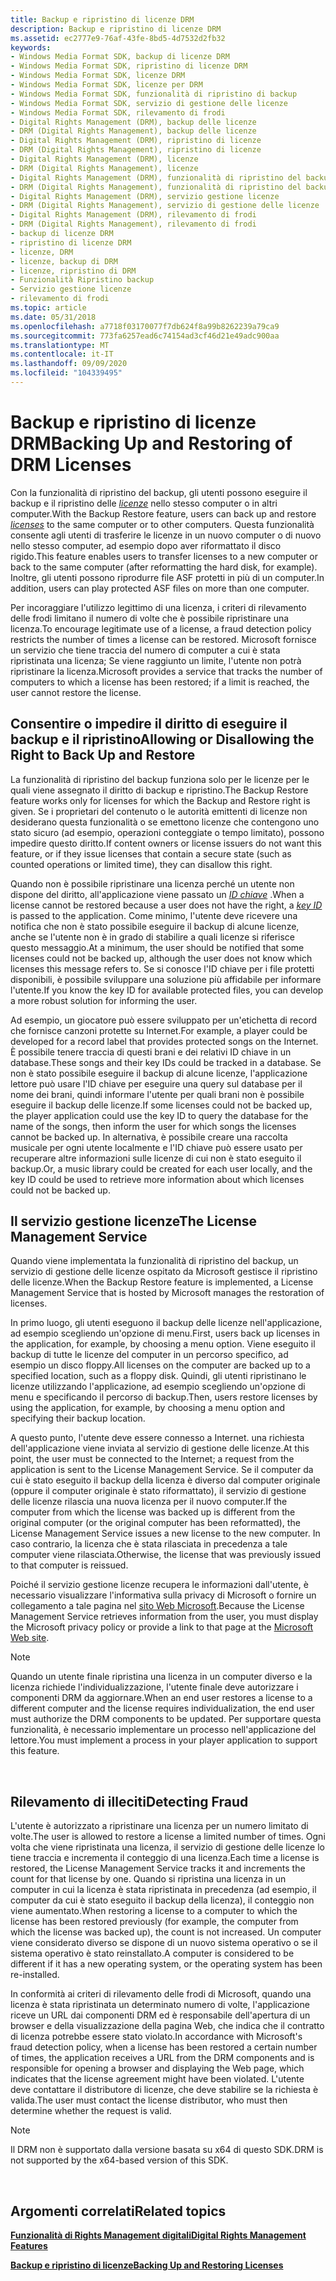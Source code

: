 ```yaml
---
title: Backup e ripristino di licenze DRM
description: Backup e ripristino di licenze DRM
ms.assetid: ec2777e9-76af-43fe-8bd5-4d7532d2fb32
keywords:
- Windows Media Format SDK, backup di licenze DRM
- Windows Media Format SDK, ripristino di licenze DRM
- Windows Media Format SDK, licenze DRM
- Windows Media Format SDK, licenze per DRM
- Windows Media Format SDK, funzionalità di ripristino di backup
- Windows Media Format SDK, servizio di gestione delle licenze
- Windows Media Format SDK, rilevamento di frodi
- Digital Rights Management (DRM), backup delle licenze
- DRM (Digital Rights Management), backup delle licenze
- Digital Rights Management (DRM), ripristino di licenze
- DRM (Digital Rights Management), ripristino di licenze
- Digital Rights Management (DRM), licenze
- DRM (Digital Rights Management), licenze
- Digital Rights Management (DRM), funzionalità di ripristino del backup
- DRM (Digital Rights Management), funzionalità di ripristino del backup
- Digital Rights Management (DRM), servizio gestione licenze
- DRM (Digital Rights Management), servizio di gestione delle licenze
- Digital Rights Management (DRM), rilevamento di frodi
- DRM (Digital Rights Management), rilevamento di frodi
- backup di licenze DRM
- ripristino di licenze DRM
- licenze, DRM
- licenze, backup di DRM
- licenze, ripristino di DRM
- Funzionalità Ripristino backup
- Servizio gestione licenze
- rilevamento di frodi
ms.topic: article
ms.date: 05/31/2018
ms.openlocfilehash: a7718f03170077f7db624f8a99b8262239a79ca9
ms.sourcegitcommit: 773fa6257ead6c74154ad3cf46d21e49adc900aa
ms.translationtype: MT
ms.contentlocale: it-IT
ms.lasthandoff: 09/09/2020
ms.locfileid: "104339495"
---
```

# <a name="backing-up-and-restoring-of-drm-licenses"></a><span data-ttu-id="1c79f-130">Backup e ripristino di licenze DRM</span><span class="sxs-lookup"><span data-stu-id="1c79f-130">Backing Up and Restoring of DRM Licenses</span></span>

<span data-ttu-id="1c79f-131">Con la funzionalità di ripristino del backup, gli utenti possono eseguire il backup e il ripristino delle [*licenze*](wmformat-glossary.md) nello stesso computer o in altri computer.</span><span class="sxs-lookup"><span data-stu-id="1c79f-131">With the Backup Restore feature, users can back up and restore [*licenses*](wmformat-glossary.md) to the same computer or to other computers.</span></span> <span data-ttu-id="1c79f-132">Questa funzionalità consente agli utenti di trasferire le licenze in un nuovo computer o di nuovo nello stesso computer, ad esempio dopo aver riformattato il disco rigido.</span><span class="sxs-lookup"><span data-stu-id="1c79f-132">This feature enables users to transfer licenses to a new computer or back to the same computer (after reformatting the hard disk, for example).</span></span> <span data-ttu-id="1c79f-133">Inoltre, gli utenti possono riprodurre file ASF protetti in più di un computer.</span><span class="sxs-lookup"><span data-stu-id="1c79f-133">In addition, users can play protected ASF files on more than one computer.</span></span>

<span data-ttu-id="1c79f-134">Per incoraggiare l'utilizzo legittimo di una licenza, i criteri di rilevamento delle frodi limitano il numero di volte che è possibile ripristinare una licenza.</span><span class="sxs-lookup"><span data-stu-id="1c79f-134">To encourage legitimate use of a license, a fraud detection policy restricts the number of times a license can be restored.</span></span> <span data-ttu-id="1c79f-135">Microsoft fornisce un servizio che tiene traccia del numero di computer a cui è stata ripristinata una licenza; Se viene raggiunto un limite, l'utente non potrà ripristinare la licenza.</span><span class="sxs-lookup"><span data-stu-id="1c79f-135">Microsoft provides a service that tracks the number of computers to which a license has been restored; if a limit is reached, the user cannot restore the license.</span></span>

## <a name="allowing-or-disallowing-the-right-to-back-up-and-restore"></a><span data-ttu-id="1c79f-136">Consentire o impedire il diritto di eseguire il backup e il ripristino</span><span class="sxs-lookup"><span data-stu-id="1c79f-136">Allowing or Disallowing the Right to Back Up and Restore</span></span>

<span data-ttu-id="1c79f-137">La funzionalità di ripristino del backup funziona solo per le licenze per le quali viene assegnato il diritto di backup e ripristino.</span><span class="sxs-lookup"><span data-stu-id="1c79f-137">The Backup Restore feature works only for licenses for which the Backup and Restore right is given.</span></span> <span data-ttu-id="1c79f-138">Se i proprietari del contenuto o le autorità emittenti di licenze non desiderano questa funzionalità o se emettono licenze che contengono uno stato sicuro (ad esempio, operazioni conteggiate o tempo limitato), possono impedire questo diritto.</span><span class="sxs-lookup"><span data-stu-id="1c79f-138">If content owners or license issuers do not want this feature, or if they issue licenses that contain a secure state (such as counted operations or limited time), they can disallow this right.</span></span>

<span data-ttu-id="1c79f-139">Quando non è possibile ripristinare una licenza perché un utente non dispone del diritto, all'applicazione viene passato un [*ID chiave*](wmformat-glossary.md) .</span><span class="sxs-lookup"><span data-stu-id="1c79f-139">When a license cannot be restored because a user does not have the right, a [*key ID*](wmformat-glossary.md) is passed to the application.</span></span> <span data-ttu-id="1c79f-140">Come minimo, l'utente deve ricevere una notifica che non è stato possibile eseguire il backup di alcune licenze, anche se l'utente non è in grado di stabilire a quali licenze si riferisce questo messaggio.</span><span class="sxs-lookup"><span data-stu-id="1c79f-140">At a minimum, the user should be notified that some licenses could not be backed up, although the user does not know which licenses this message refers to.</span></span> <span data-ttu-id="1c79f-141">Se si conosce l'ID chiave per i file protetti disponibili, è possibile sviluppare una soluzione più affidabile per informare l'utente.</span><span class="sxs-lookup"><span data-stu-id="1c79f-141">If you know the key ID for available protected files, you can develop a more robust solution for informing the user.</span></span>

<span data-ttu-id="1c79f-142">Ad esempio, un giocatore può essere sviluppato per un'etichetta di record che fornisce canzoni protette su Internet.</span><span class="sxs-lookup"><span data-stu-id="1c79f-142">For example, a player could be developed for a record label that provides protected songs on the Internet.</span></span> <span data-ttu-id="1c79f-143">È possibile tenere traccia di questi brani e dei relativi ID chiave in un database.</span><span class="sxs-lookup"><span data-stu-id="1c79f-143">These songs and their key IDs could be tracked in a database.</span></span> <span data-ttu-id="1c79f-144">Se non è stato possibile eseguire il backup di alcune licenze, l'applicazione lettore può usare l'ID chiave per eseguire una query sul database per il nome dei brani, quindi informare l'utente per quali brani non è possibile eseguire il backup delle licenze.</span><span class="sxs-lookup"><span data-stu-id="1c79f-144">If some licenses could not be backed up, the player application could use the key ID to query the database for the name of the songs, then inform the user for which songs the licenses cannot be backed up.</span></span> <span data-ttu-id="1c79f-145">In alternativa, è possibile creare una raccolta musicale per ogni utente localmente e l'ID chiave può essere usato per recuperare altre informazioni sulle licenze di cui non è stato eseguito il backup.</span><span class="sxs-lookup"><span data-stu-id="1c79f-145">Or, a music library could be created for each user locally, and the key ID could be used to retrieve more information about which licenses could not be backed up.</span></span>

## <a name="the-license-management-service"></a><span data-ttu-id="1c79f-146">Il servizio gestione licenze</span><span class="sxs-lookup"><span data-stu-id="1c79f-146">The License Management Service</span></span>

<span data-ttu-id="1c79f-147">Quando viene implementata la funzionalità di ripristino del backup, un servizio di gestione delle licenze ospitato da Microsoft gestisce il ripristino delle licenze.</span><span class="sxs-lookup"><span data-stu-id="1c79f-147">When the Backup Restore feature is implemented, a License Management Service that is hosted by Microsoft manages the restoration of licenses.</span></span>

<span data-ttu-id="1c79f-148">In primo luogo, gli utenti eseguono il backup delle licenze nell'applicazione, ad esempio scegliendo un'opzione di menu.</span><span class="sxs-lookup"><span data-stu-id="1c79f-148">First, users back up licenses in the application, for example, by choosing a menu option.</span></span> <span data-ttu-id="1c79f-149">Viene eseguito il backup di tutte le licenze del computer in un percorso specifico, ad esempio un disco floppy.</span><span class="sxs-lookup"><span data-stu-id="1c79f-149">All licenses on the computer are backed up to a specified location, such as a floppy disk.</span></span> <span data-ttu-id="1c79f-150">Quindi, gli utenti ripristinano le licenze utilizzando l'applicazione, ad esempio scegliendo un'opzione di menu e specificando il percorso di backup.</span><span class="sxs-lookup"><span data-stu-id="1c79f-150">Then, users restore licenses by using the application, for example, by choosing a menu option and specifying their backup location.</span></span>

<span data-ttu-id="1c79f-151">A questo punto, l'utente deve essere connesso a Internet. una richiesta dell'applicazione viene inviata al servizio di gestione delle licenze.</span><span class="sxs-lookup"><span data-stu-id="1c79f-151">At this point, the user must be connected to the Internet; a request from the application is sent to the License Management Service.</span></span> <span data-ttu-id="1c79f-152">Se il computer da cui è stato eseguito il backup della licenza è diverso dal computer originale (oppure il computer originale è stato riformattato), il servizio di gestione delle licenze rilascia una nuova licenza per il nuovo computer.</span><span class="sxs-lookup"><span data-stu-id="1c79f-152">If the computer from which the license was backed up is different from the original computer (or the original computer has been reformatted), the License Management Service issues a new license to the new computer.</span></span> <span data-ttu-id="1c79f-153">In caso contrario, la licenza che è stata rilasciata in precedenza a tale computer viene rilasciata.</span><span class="sxs-lookup"><span data-stu-id="1c79f-153">Otherwise, the license that was previously issued to that computer is reissued.</span></span>

<span data-ttu-id="1c79f-154">Poiché il servizio gestione licenze recupera le informazioni dall'utente, è necessario visualizzare l'informativa sulla privacy di Microsoft o fornire un collegamento a tale pagina nel [sito Web Microsoft](https://www.microsoft.com/licensing/default).</span><span class="sxs-lookup"><span data-stu-id="1c79f-154">Because the License Management Service retrieves information from the user, you must display the Microsoft privacy policy or provide a link to that page at the [Microsoft Web site](https://www.microsoft.com/licensing/default).</span></span>

> [!Note]  
> <span data-ttu-id="1c79f-155">Quando un utente finale ripristina una licenza in un computer diverso e la licenza richiede l'individualizzazione, l'utente finale deve autorizzare i componenti DRM da aggiornare.</span><span class="sxs-lookup"><span data-stu-id="1c79f-155">When an end user restores a license to a different computer and the license requires individualization, the end user must authorize the DRM components to be updated.</span></span> <span data-ttu-id="1c79f-156">Per supportare questa funzionalità, è necessario implementare un processo nell'applicazione del lettore.</span><span class="sxs-lookup"><span data-stu-id="1c79f-156">You must implement a process in your player application to support this feature.</span></span>

 

## <a name="detecting-fraud"></a><span data-ttu-id="1c79f-157">Rilevamento di illeciti</span><span class="sxs-lookup"><span data-stu-id="1c79f-157">Detecting Fraud</span></span>

<span data-ttu-id="1c79f-158">L'utente è autorizzato a ripristinare una licenza per un numero limitato di volte.</span><span class="sxs-lookup"><span data-stu-id="1c79f-158">The user is allowed to restore a license a limited number of times.</span></span> <span data-ttu-id="1c79f-159">Ogni volta che viene ripristinata una licenza, il servizio di gestione delle licenze lo tiene traccia e incrementa il conteggio di una licenza.</span><span class="sxs-lookup"><span data-stu-id="1c79f-159">Each time a license is restored, the License Management Service tracks it and increments the count for that license by one.</span></span> <span data-ttu-id="1c79f-160">Quando si ripristina una licenza in un computer in cui la licenza è stata ripristinata in precedenza (ad esempio, il computer da cui è stato eseguito il backup della licenza), il conteggio non viene aumentato.</span><span class="sxs-lookup"><span data-stu-id="1c79f-160">When restoring a license to a computer to which the license has been restored previously (for example, the computer from which the license was backed up), the count is not increased.</span></span> <span data-ttu-id="1c79f-161">Un computer viene considerato diverso se dispone di un nuovo sistema operativo o se il sistema operativo è stato reinstallato.</span><span class="sxs-lookup"><span data-stu-id="1c79f-161">A computer is considered to be different if it has a new operating system, or the operating system has been re-installed.</span></span>

<span data-ttu-id="1c79f-162">In conformità ai criteri di rilevamento delle frodi di Microsoft, quando una licenza è stata ripristinata un determinato numero di volte, l'applicazione riceve un URL dai componenti DRM ed è responsabile dell'apertura di un browser e della visualizzazione della pagina Web, che indica che il contratto di licenza potrebbe essere stato violato.</span><span class="sxs-lookup"><span data-stu-id="1c79f-162">In accordance with Microsoft's fraud detection policy, when a license has been restored a certain number of times, the application receives a URL from the DRM components and is responsible for opening a browser and displaying the Web page, which indicates that the license agreement might have been violated.</span></span> <span data-ttu-id="1c79f-163">L'utente deve contattare il distributore di licenze, che deve stabilire se la richiesta è valida.</span><span class="sxs-lookup"><span data-stu-id="1c79f-163">The user must contact the license distributor, who must then determine whether the request is valid.</span></span>

> [!Note]  
> <span data-ttu-id="1c79f-164">Il DRM non è supportato dalla versione basata su x64 di questo SDK.</span><span class="sxs-lookup"><span data-stu-id="1c79f-164">DRM is not supported by the x64-based version of this SDK.</span></span>

 

## <a name="related-topics"></a><span data-ttu-id="1c79f-165">Argomenti correlati</span><span class="sxs-lookup"><span data-stu-id="1c79f-165">Related topics</span></span>

<dl> <dt>

[<span data-ttu-id="1c79f-166">**Funzionalità di Rights Management digitali**</span><span class="sxs-lookup"><span data-stu-id="1c79f-166">**Digital Rights Management Features**</span></span>](digital-rights-management-features.md)
</dt> <dt>

[<span data-ttu-id="1c79f-167">**Backup e ripristino di licenze**</span><span class="sxs-lookup"><span data-stu-id="1c79f-167">**Backing Up and Restoring Licenses**</span></span>](backing-up-and-restoring-licenses.md)
</dt> </dl>

 

 




